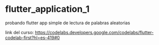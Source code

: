 # flutter_application_1

probando flutter 
app simple de lectura de palabras aleatorias

link del curso:
https://codelabs.developers.google.com/codelabs/flutter-codelab-first?hl=es-419#0
